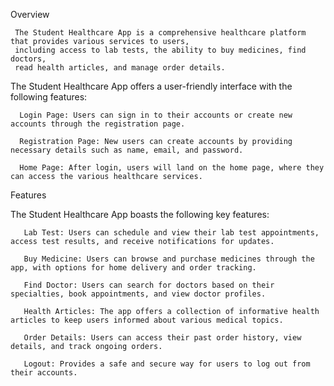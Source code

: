 Overview

     The Student Healthcare App is a comprehensive healthcare platform that provides various services to users, 
     including access to lab tests, the ability to buy medicines, find doctors, 
     read health articles, and manage order details.

The Student Healthcare App offers a user-friendly interface with the following features:

      Login Page: Users can sign in to their accounts or create new accounts through the registration page.

      Registration Page: New users can create accounts by providing necessary details such as name, email, and password.

      Home Page: After login, users will land on the home page, where they can access the various healthcare services.

Features

The Student Healthcare App boasts the following key features:

       Lab Test: Users can schedule and view their lab test appointments, access test results, and receive notifications for updates.

       Buy Medicine: Users can browse and purchase medicines through the app, with options for home delivery and order tracking.

       Find Doctor: Users can search for doctors based on their specialties, book appointments, and view doctor profiles.

       Health Articles: The app offers a collection of informative health articles to keep users informed about various medical topics.

       Order Details: Users can access their past order history, view details, and track ongoing orders.

       Logout: Provides a safe and secure way for users to log out from their accounts.

